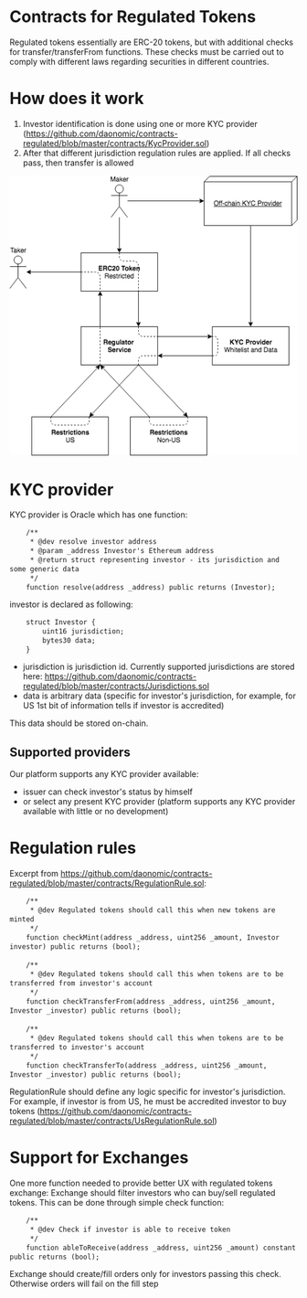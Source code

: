 # Contracts for Regulated Tokens 

Regulated tokens essentially are ERC-20 tokens, but with additional checks for transfer/transferFrom functions.
These checks must be carried out to comply with different laws regarding securities in different countries.

# How does it work

1. Investor identification is done using one or more KYC provider (https://github.com/daonomic/contracts-regulated/blob/master/contracts/KycProvider.sol)
2. After that different jurisdiction regulation rules are applied. If all checks pass, then transfer is allowed

![contracts](https://raw.githubusercontent.com/dbkx/doc/master/restricted.png)

# KYC provider

KYC provider is Oracle which has one function:

```solidity
    /**
     * @dev resolve investor address
     * @param _address Investor's Ethereum address
     * @return struct representing investor - its jurisdiction and some generic data
     */
    function resolve(address _address) public returns (Investor);
```

investor is declared as following:
```solidity
    struct Investor {
        uint16 jurisdiction;
        bytes30 data;
    }
```

- jurisdiction is jurisdiction id. Currently supported jurisdictions are stored here: https://github.com/daonomic/contracts-regulated/blob/master/contracts/Jurisdictions.sol
- data is arbitrary data (specific for investor's jurisdiction, for example, for US 1st bit of information tells if investor is accredited)

This data should be stored on-chain. 

## Supported providers
Our platform supports any KYC provider available:
- issuer can check investor's status by himself
- or select any present KYC provider (platform supports any KYC provider available with little or no development)

# Regulation rules

Excerpt from https://github.com/daonomic/contracts-regulated/blob/master/contracts/RegulationRule.sol:
```solidity
    /**
     * @dev Regulated tokens should call this when new tokens are minted
     */
    function checkMint(address _address, uint256 _amount, Investor investor) public returns (bool);

    /**
     * @dev Regulated tokens should call this when tokens are to be transferred from investor's account
     */
    function checkTransferFrom(address _address, uint256 _amount, Investor _investor) public returns (bool);

    /**
     * @dev Regulated tokens should call this when tokens are to be transferred to investor's account
     */
    function checkTransferTo(address _address, uint256 _amount, Investor _investor) public returns (bool);
```

RegulationRule should define any logic specific for investor's jurisdiction. For example, if investor is from US, he must be accredited investor to buy tokens
(https://github.com/daonomic/contracts-regulated/blob/master/contracts/UsRegulationRule.sol)

# Support for Exchanges

One more function needed to provide better UX with regulated tokens exchange: Exchange should filter investors who can buy/sell regulated tokens. This can be done through simple check function:

```solidity
    /**
     * @dev Check if investor is able to receive token
     */
    function ableToReceive(address _address, uint256 _amount) constant public returns (bool);
```

Exchange should create/fill orders only for investors passing this check. Otherwise orders will fail on the fill step
